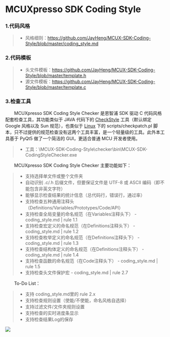 # MCUXpresso SDK Coding Style

### 1.代码风格

> * 风格细则：https://github.com/JayHeng/MCUX-SDK-Coding-Style/blob/master/coding_style.md

### 2.代码模板

> * 头文件模板：https://github.com/JayHeng/MCUX-SDK-Coding-Style/blob/master/template.h
> * 源文件模板：https://github.com/JayHeng/MCUX-SDK-Coding-Style/blob/master/template.c

### 3.检查工具

　　MCUXpresso SDK Coding Style Checker 是恩智浦 SDK 驱动 C 代码风格配套检查工具，其功能类似于 JAVA 代码下的 [CheckStyle](https://github.com/checkstyle/checkstyle) 工具（默认绑定 Google 风格以及 Sun 规范），也类似于 [Linux](https://github.com/torvalds/linux) 下的 scripts/checkpatch.pl 脚本，只不过提供的规范检查没有这两个工具丰富，是一个轻量级的工具。此外本工具基于 PyQt5 做了一个简洁的 GUI，更适合普通 MCU 开发者使用。  

> * 工具：\MCUX-SDK-Coding-Style\checker\bin\MCUX-SDK-CodingStyleChecker.exe

　　MCUXpresso SDK Coding Style Checker 主要功能如下：  

> * 支持选择单文件或整个文件夹  
> * 自动识别 .c/.h 后缀文件，但要保证文件是 UTF-8 或 ASCII 编码（即不能包含非英文字符）  
> * 能够显示检查结果的统计信息（总代码行，错误行，通过率）  
> * 支持检查五种通用注释头（Definitions/Variables/Prototypes/Code/API）  
> * 支持检查全局变量的命名规范（在Variables注释头下） - coding_style.md | rule 1.1  
> * 支持检查宏定义的命名规范（在Definitions注释头下） - coding_style.md | rule 1.2  
> * 支持检查枚举定义的命名规范（在Definitions注释头下） - coding_style.md | rule 1.3  
> * 支持检查结构体定义的命名规范（在Definitions注释头下） - coding_style.md | rule 1.4  
> * 支持检查函数的命名规范（在Code注释头下） - coding_style.md | rule 1.5  
> * 支持检查头文件保护宏 - coding_style.md | rule 2.7  

　　To-Do List：  

> * 支持 coding_style.md里的 rule 2.x  
> * 支持检查规则设置（使能/不使能，命名风格自选择）  
> * 支持过滤文件/文件夹规则设置  
> * 支持检查的实时进度条显示  
> * 支持检查结果Log的保存  

![](http://henjay724.com/image/github/MCUXpresso-SDK-CodingStyleChecker_v0.2.PNG)

